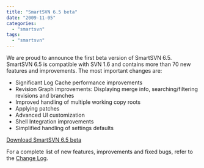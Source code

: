 ```yaml
---
title: "SmartSVN 6.5 beta"
date: "2009-11-05"
categories: 
  - "smartsvn"
tags: 
  - "smartsvn"
---
```


We are proud to announce the first beta version of SmartSVN 6.5. SmartSVN 6.5 is compatible with SVN 1.6 and contains more than 70 new features and improvements. The most important changes are:

- Significant Log Cache performance improvements
- Revision Graph improvements: Displaying merge info, searching/filtering revisions and branches
- Improved handling of multiple working copy roots
- Applying patches
- Advanced UI customization
- Shell Integration improvements
- Simplified handling of settings defaults

[Download SmartSVN 6.5 beta](http://www.syntevo.com/smartsvn/eap.html)

For a complete list of new features, improvements and fixed bugs, refer to the [Change Log](http://www.syntevo.com//smartsvn/changelog-eap.txt).
